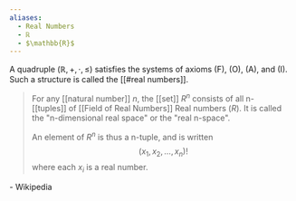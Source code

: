 ```yaml
---
aliases:
  - Real Numbers
  - ℝ
  - $\mathbb{R}$
---
```

A quadruple $(\mathbb{R}, +, \cdot, \leq)$ satisfies the systems of axioms (F), (O), (A), and (I). Such a structure is called the [[#real numbers]].

> For any [[natural number]] $n$, the [[set]] $R^n$ consists of all n-[[tuples]] of [[Field of Real Numbers]] Real numbers ($R$). It is called the "n-dimensional real space" or the "real n-space". 
> 
> An element of $R^n$ is thus a n-tuple, and is written
$$
 (x_1,x_2,…,x_n)!
$$ where each $x_{i}$ is a real number.

\- Wikipedia


 


